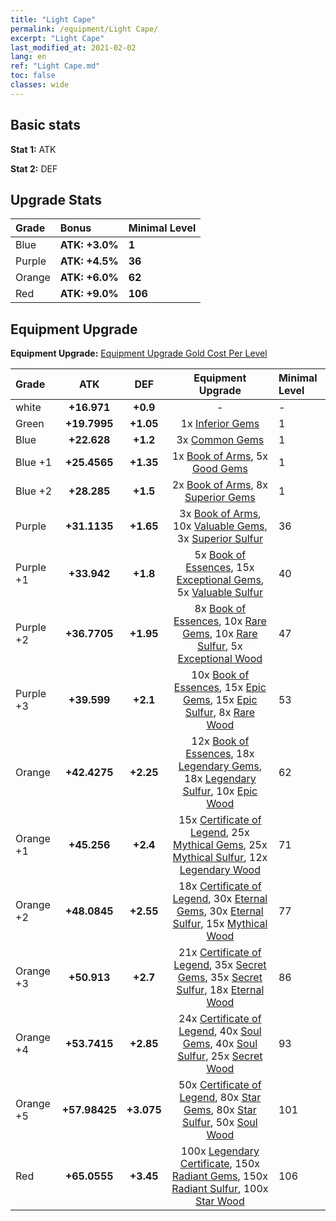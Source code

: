 ```yaml
---
title: "Light Cape"
permalink: /equipment/Light Cape/
excerpt: "Light Cape"
last_modified_at: 2021-02-02
lang: en
ref: "Light Cape.md"
toc: false
classes: wide
---
```


## Basic stats
 **Stat 1:** ATK

 **Stat 2:** DEF

## Upgrade Stats

  |     Grade    |   Bonus | Minimal Level | 
  |:-------------|:--------|:--------------| 
  | Blue | **ATK: +3.0%** | **1** | 
  | Purple | **ATK: +4.5%** | **36** | 
  | Orange | **ATK: +6.0%** | **62** | 
  | Red | **ATK: +9.0%** | **106** | 


## Equipment Upgrade
 **Equipment Upgrade:** [Equipment Upgrade Gold Cost Per Level](/equipment/EquipmentUpgradeCostPerLevel/) 

  |          Grade      | ATK | DEF | Equipment Upgrade | Minimal Level |
  |:--------------------|:---------:|:---------:|:----------------:|:--------------|
  | white | **+16.971** | **+0.9** | - | - |
  | Green | **+19.7995** | **+1.05** | 1x [ Inferior Gems](/Items/mat_54/) | 1 |
  | Blue | **+22.628** | **+1.2** | 3x [ Common Gems](/Items/mat_69/) | 1 |
  | Blue +1 | **+25.4565** | **+1.35** | 1x [ Book of Arms](/Items/mat_32/), 5x [ Good Gems](/Items/mat_4/) | 1 |
  | Blue +2 | **+28.285** | **+1.5** | 2x [ Book of Arms](/Items/mat_71/), 8x [ Superior Gems](/Items/mat_41/) | 1 |
  | Purple | **+31.1135** | **+1.65** | 3x [ Book of Arms](/Items/mat_6/), 10x [ Valuable Gems](/Items/mat_80/), 3x [ Superior Sulfur](/Items/mat_30/) | 36 |
  | Purple +1 | **+33.942** | **+1.8** | 5x [ Book of Essences](/Items/mat_44/), 15x [ Exceptional Gems](/Items/mat_17/), 5x [ Valuable Sulfur](/Items/mat_66/) | 40 |
  | Purple +2 | **+36.7705** | **+1.95** | 8x [ Book of Essences](/Items/mat_84/), 10x [ Rare Gems](/Items/mat_59/), 10x [ Rare Sulfur](/Items/mat_46/), 5x [ Exceptional Wood](/Items/mat_82/) | 47 |
  | Purple +3 | **+39.599** | **+2.1** | 10x [ Book of Essences](/Items/mat_20/), 15x [ Epic Gems](/Items/mat_94/), 15x [ Epic Sulfur](/Items/mat_83/), 8x [ Rare Wood](/Items/mat_14/) | 53 |
  | Orange | **+42.4275** | **+2.25** | 12x [ Book of Essences](/Items/mat_60/), 18x [ Legendary Gems](/Items/mat_31/), 18x [ Legendary Sulfur](/Items/mat_18/), 10x [ Epic Wood](/Items/mat_57/) | 62 |
  | Orange +1 | **+45.256** | **+2.4** | 15x [ Certificate of Legend](/Items/mat_96/), 25x [ Mythical Gems](/Items/mat_74/), 25x [ Mythical Sulfur](/Items/mat_35/), 12x [ Legendary Wood](/Items/mat_93/) | 71 |
  | Orange +2 | **+48.0845** | **+2.55** | 18x [ Certificate of Legend](/Items/mat_25/), 30x [ Eternal Gems](/Items/mat_86/), 30x [ Eternal Sulfur](/Items/mat_97/), 15x [ Mythical Wood](/Items/mat_9/) | 77 |
  | Orange +3 | **+50.913** | **+2.7** | 21x [ Certificate of Legend](/Items/mat_38/), 35x [ Secret Gems](/Items/mat_47/), 35x [ Secret Sulfur](/Items/mat_7/), 18x [ Eternal Wood](/Items/mat_75/) | 86 |
  | Orange +4 | **+53.7415** | **+2.85** | 24x [ Certificate of Legend](/Items/mat_100/), 40x [ Soul Gems](/Items/mat_77/), 40x [ Soul Sulfur](/Items/mat_73/), 25x [ Secret Wood](/Items/mat_87/) | 93 |
  | Orange +5 | **+57.98425** | **+3.075** | 50x [ Certificate of Legend](/Items/mat_11/), 80x [ Star Gems](/Items/mat_89/), 80x [ Star Sulfur](/Items/mat_101/), 50x [ Soul Wood](/Items/mat_49/) | 101 |
  | Red | **+65.0555** | **+3.45** | 100x [ Legendary Certificate](/Items/mat_76/), 150x [ Radiant Gems](/Items/mat_52/), 150x [ Radiant Sulfur](/Items/mat_10/), 100x [ Star Wood](/Items/mat_63/) | 106 |

